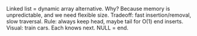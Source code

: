 Linked list = dynamic array alternative.
Why? Because memory is unpredictable, and we need flexible size.
Tradeoff: fast insertion/removal, slow traversal.
Rule: always keep head, maybe tail for O(1) end inserts.
Visual: train cars. Each knows next. NULL = end.

